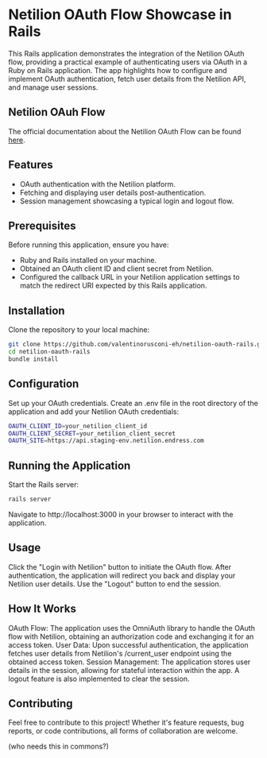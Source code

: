# Netilion OAuth Flow Showcase in Rails

This Rails application demonstrates the integration of the Netilion OAuth flow, providing a practical example of authenticating users via OAuth in a Ruby on Rails application. The app highlights how to configure and implement OAuth authentication, fetch user details from the Netilion API, and manage user sessions.

## Netilion OAuh Flow 
The official documentation about the Netilion OAuth Flow can be found [here]("https://developer.staging-env.netilion.endress.com/first_steps/auth/#auth-flow-for-web-applications").

## Features

- OAuth authentication with the Netilion platform.
- Fetching and displaying user details post-authentication.
- Session management showcasing a typical login and logout flow.

## Prerequisites

Before running this application, ensure you have:

- Ruby and Rails installed on your machine.
- Obtained an OAuth client ID and client secret from Netilion.
- Configured the callback URL in your Netilion application settings to match the redirect URI expected by this Rails application.

## Installation

Clone the repository to your local machine:

```bash
git clone https://github.com/valentinorusconi-eh/netilion-oauth-rails.git
cd netilion-oauth-rails
bundle install
```


## Configuration

Set up your OAuth credentials. Create an .env file in the root directory of the application and add your Netilion OAuth credentials:

```bash
OAUTH_CLIENT_ID=your_netilion_client_id
OAUTH_CLIENT_SECRET=your_netilion_client_secret
OAUTH_SITE=https://api.staging-env.netilion.endress.com
```

## Running the Application

Start the Rails server: 
```bash
rails server
```

Navigate to http://localhost:3000 in your browser to interact with the application.

## Usage

Click the "Login with Netilion" button to initiate the OAuth flow.
After authentication, the application will redirect you back and display your Netilion user details.
Use the "Logout" button to end the session.


## How It Works

OAuth Flow: The application uses the OmniAuth library to handle the OAuth flow with Netilion, obtaining an authorization code and exchanging it for an access token.
User Data: Upon successful authentication, the application fetches user details from Netilion's /current_user endpoint using the obtained access token.
Session Management: The application stores user details in the session, allowing for stateful interaction within the app. A logout feature is also implemented to clear the session.

## Contributing

Feel free to contribute to this project! Whether it's feature requests, bug reports, or code contributions, all forms of collaboration are welcome.

(who needs this in commons?)

